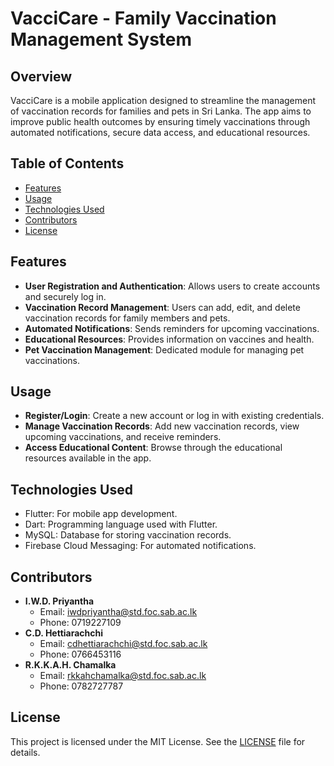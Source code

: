 # VacciCare - Family Vaccination Management System

## Overview
VacciCare is a mobile application designed to streamline the management of vaccination records for families and pets in Sri Lanka. The app aims to improve public health outcomes by ensuring timely vaccinations through automated notifications, secure data access, and educational resources.

## Table of Contents
- [Features](#features)
- [Usage](#usage)
- [Technologies Used](#technologies-used)
- [Contributors](#contributors)
- [License](#license)

## Features
- **User Registration and Authentication**: Allows users to create accounts and securely log in.
- **Vaccination Record Management**: Users can add, edit, and delete vaccination records for family members and pets.
- **Automated Notifications**: Sends reminders for upcoming vaccinations.
- **Educational Resources**: Provides information on vaccines and health.
- **Pet Vaccination Management**: Dedicated module for managing pet vaccinations.

## Usage
- **Register/Login**: Create a new account or log in with existing credentials.
- **Manage Vaccination Records**: Add new vaccination records, view upcoming vaccinations, and receive reminders.
- **Access Educational Content**: Browse through the educational resources available in the app.

## Technologies Used
- Flutter: For mobile app development.
- Dart: Programming language used with Flutter.
- MySQL: Database for storing vaccination records.
- Firebase Cloud Messaging: For automated notifications.

## Contributors
- **I.W.D. Priyantha**
  - Email: iwdpriyantha@std.foc.sab.ac.lk
  - Phone: 0719227109
- **C.D. Hettiarachchi**
  - Email: cdhettiarachchi@std.foc.sab.ac.lk
  - Phone: 0766453116
- **R.K.K.A.H. Chamalka**
  - Email: rkkahchamalka@std.foc.sab.ac.lk
  - Phone: 0782727787

## License
This project is licensed under the MIT License. See the [LICENSE](LICENSE) file for details.

